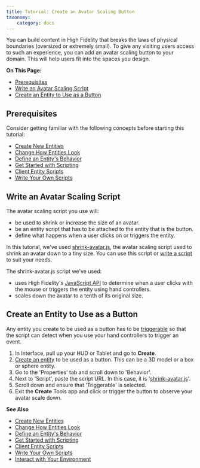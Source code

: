 ```yaml
---
title: Tutorial: Create an Avatar Scaling Button
taxonomy:
    category: docs
---
```


You can build content in High Fidelity that breaks the laws of physical boundaries (oversized or extremely small). To give any visiting users access to such an experience, you can add an avatar scaling button to your domain. This will help users fit into the spaces you design.

**On This Page:**

- [Prerequisites](#prerequisites)
- [Write an Avatar Scaling Script](#write-an-avatar-scaling-script)
- [Create an Entity to Use as a Button](#create-an-entity-to-use-as-a-button)


## Prerequisites

Consider getting familiar with the following concepts before starting this tutorial:

- [Create New Entities](../create-entities)
- [Change How Entities Look](../entity-appearance)
- [Define an Entity's Behavior](../entity-behavior)
- [Get Started with Scripting](../../../script/get-started-with-scripting)
- [Client Entity Scripts](../../../script/client-entity-scripts)
- [Write Your Own Scripts](../../../script/write-scripts)

## Write an Avatar Scaling Script

The avatar scaling script you use will:

+ be used to shrink or increase the size of an avatar. 
+ be an entity script that has to be attached to the entity that is the button. 
+ define what happens when a user clicks on or triggers the entity. 

In this tutorial, we've used [shrink-avatar.js](https://hifi-scripting-101.glitch.me/entity-client-script-shrink-avatar.js), the avatar scaling script used to shrink an avatar down to a tiny size. You can use this script or [write a script](../../../script/write-scripts) to suit your needs.

The shrink-avatar.js script we've used:
+ uses High Fidelity's [JavaScript API](../../../api-reference) to determine when a user clicks with the mouse or triggers the entity using hand controllers.
+ scales down the avatar to a tenth of its original size.

## Create an Entity to Use as a Button

Any entity you create to be used as a button has to be [triggerable](../entity-behavior#set-an-entity-to-trigger-scripts) so that the script can detect when you use your hand controllers to trigger an event.

1. In Interface, pull up your HUD or Tablet and go to **Create**.
2. [Create an entity](../create-entities) to be used as a button. This can be a 3D model or a box or sphere entity.
3. Go to the 'Properties' tab and scroll down to 'Behavior'.
4. Next to 'Script', paste the script URL. In this case, it is '[shrink-avatar.js](https://hifi-scripting-101.glitch.me/entity-client-script-shrink-avatar.js)'.
5. Scroll down and ensure that 'Triggerable' is selected.
6. Exit the **Create** Tools app and click or trigger the button to observe your avatar scale down.

**See Also**

- [Create New Entities](../create-entities)
- [Change How Entities Look](../entity-appearance)
- [Define an Entity's Behavior](../entity-behavior)
- [Get Started with Scripting](../../../script/get-started-with-scripting)
- [Client Entity Scripts](../../../script/client-entity-scripts)
- [Write Your Own Scripts](../../../script/write-scripts)
- [Interact with Your Environment](../../../explore/interact-objects)